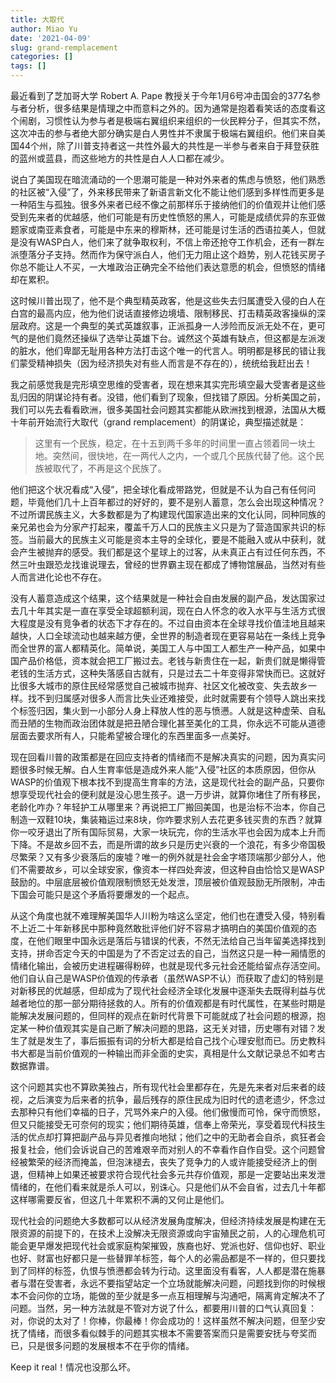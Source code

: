 ```yaml
---
title: 大取代
author: Miao Yu
date: '2021-04-09'
slug: grand-remplacement
categories: []
tags: []
---
```


最近看到了芝加哥大学 Robert A. Pape 教授关于今年1月6号冲击国会的377名参与者分析，很多结果是情理之中而意料之外的。因为通常是抱着看笑话的态度看这个闹剧，习惯性认为参与者是极端右翼组织来组织的一伙民粹分子，但其实不然，这次冲击的参与者绝大部分确实是白人男性并不隶属于极端右翼组织。他们来自美国44个州，除了川普支持者这一共性外最大的共性是一半参与者来自于拜登获胜的蓝州或蓝县，而这些地方的共性是白人人口都在减少。

说白了美国现在暗流涌动的一个思潮可能是一种对外来者的焦虑与愤怒，他们熟悉的社区被“入侵”了，外来移民带来了新语言新文化不能让他们感到多样性而更多是一种陌生与孤独。很多外来者已经不像之前那样乐于接纳他们的价值观并让他们感受到先来者的优越感，他们可能是有历史性愤怒的黑人，可能是成绩优异的东亚做题家或南亚素食者，可能是中东来的穆斯林，还可能是讨生活的西语拉美人，但就是没有WASP白人，他们来了就争取权利，不信上帝还抢夺工作机会，还有一群左派堕落分子支持。然而作为保守派白人，他们无力阻止这个趋势，别人花钱买房子你总不能让人不买，一大堆政治正确完全不给他们表达意愿的机会，但愤怒的情绪却在累积。

这时候川普出现了，他不是个典型精英政客，他是这些失去归属遭受入侵的白人在白宫的最高内应，他为他们说话直接修边境墙、限制移民、打击精英政客操纵的深层政府。这是一个典型的美式英雄叙事，正派孤身一人涉险而反派无处不在，更可气的是他们竟然还操纵了选举让英雄下台。诚然这个英雄有缺点，但这都是左派泼的脏水，他们卑鄙无耻用各种方法打击这个唯一的代言人。明明都是移民的错让我们蒙受精神损失（因为经济损失对有些人而言是不存在的），统统给我赶出去！

我之前感觉我是完形填空思维的受害者，现在想来其实完形填空最大受害者是这些乱归因的阴谋论持有者。没错，他们看到了现象，但找错了原因。分析美国之前，我们可以先去看看欧洲，很多美国社会问题其实都能从欧洲找到根源，法国从大概十年前开始流行大取代（grand remplacement）的阴谋论，典型描述就是：

> 这里有一个民族，稳定，在十五到两千多年的时间里一直占领着同一块土地。突然间，很快地，在一两代人之内，一个或几个民族代替了他。这个民族被取代了，不再是这个民族了。

他们把这个状况看成“入侵”，把全球化看成带路党，但就是不认为自己有任何问题，毕竟他们几十上百年都过的好好的，要不是别人蓄意，怎么会出现这种情况？不过所谓民族主义，大多数都是为了构建现代国家造出来的文化认同，同种同族的亲兄弟也会为分家产打起来，覆盖千万人口的民族主义只是为了营造国家共识的标签。当前最大的民族主义可能是资本主导的全球化，要是不能融入或从中获利，就会产生被抛弃的感受。我们都是这个星球上的过客，从未真正占有过任何东西，不然三叶虫跟恐龙找谁说理去，曾经的世界霸主现在都成了博物馆展品，当然对有些人而言进化论也不存在。

没有人蓄意造成这个结果，这个结果就是一种社会自由发展的副产品，发达国家过去几十年其实是一直在享受全球超额利润，现在白人怀念的收入水平与生活方式很大程度是没有竞争者的状态下才存在的。不过自由资本在全球寻找价值洼地且越来越快，人口全球流动也越来越方便，全世界的制造者现在更容易站在一条线上竞争而全世界的富人都精英化。简单说，美国工人与中国工人都生产一种产品，如果中国产品价格低，资本就会把工厂搬过去。老钱与新贵住在一起，新贵们就是懒得管老钱的生活方式，这种失落感自古就有，只是过去二十年变得非常快而已。这就好比很多大城市的原住民经常感觉自己被城市抛弃、社区文化被改变、失去故乡一样。找不到归属感对很多人而言比失业还难接受，此时就需要有个领导人跳出来找个标签归因，集火到一小部分人身上释放人性的恶与愤懑。人就是这种虚荣、自私而丑陋的生物而政治团体就是把丑陋合理化甚至美化的工具，你永远不可能从道德层面去要求所有人，只能希望被合理化的东西里面多一点美好。

现在回看川普的政策都是在回应支持者的情绪而不是解决真实的问题，因为真实问题很多时候无解。白人生育率低是造成外来人能“入侵”社区的本质原因，但你从WASP的价值观下根本找不到提高生育率的方法，这是现代社会的副产品，只要你想享受现代社会的便利就是没心思生孩子。退一万步讲，就算你堵住了所有移民，老龄化咋办？年轻护工从哪里来？再说把工厂搬回美国，也是治标不治本，你自己制造一双鞋10块，集装箱运过来8块，你咋要求别人去花更多钱买贵的东西？就算你一咬牙退出了所有国际贸易，大家一块玩完，你的生活水平也会因为成本上升而下降。不是故乡回不去，而是所谓的故乡只是历史兴衰的一个浪花，有多少帝国极尽繁荣？又有多少衰落后的废墟？唯一的例外就是社会金字塔顶端那少部分人，他们不需要故乡，可以全球安家，像资本一样四处奔波，但这种自由恰恰又是WASP鼓励的。中层底层被价值观限制愤怒无处发泄，顶层被价值观鼓励无所限制，冲击下国会可能只是这个矛盾将要爆发的一个起点。

从这个角度也就不难理解美国华人川粉为啥这么坚定，他们也在遭受入侵，特别看不上近二十年新移民中那种竟然敢批评他们好不容易才搞明白的美国价值观的态度，在他们眼里中国永远是落后与错误的代表，不然无法给自己当年留美选择找到支持，拼命否定今天的中国是为了不否定过去的自己，当然这只是一种一厢情愿的情绪化输出，会被历史进程碾得粉碎，也就是现代多元社会还能给留点存活空间。他们自认自己是WASP价值观的传承者（虽然WASP不认）而获取了虚幻的特别是对新移民的优越感，但却成为了现代社会经济全球化发展中逐渐失去既得利益与优越者地位的那一部分期待拯救的人。所有的价值观都是有时代属性，在某些时期是能解决发展问题的，但同样的观点在新时代背景下可能就成了社会问题的根源，抱定某一种价值观其实是自己断了解决问题的思路，这无关对错，历史哪有对错？发生了就是发生了，事后振振有词的分析大都是给自己找个心理安慰而已。历史教科书大都是当前价值观的一种输出而非全面的史实，真相是什么文献记录总不如考古数据靠谱。

这个问题其实也不算欧美独占，所有现代社会里都存在，先是先来者对后来者的歧视，之后演变为后来者的抗争，最后残存的原住民成为旧时代的遗老遗少，怀念过去那种只有他们幸福的日子，咒骂外来户的入侵。他们傲慢而可怜，保守而愤怒，但又只能接受无可奈何的现实；他们期待英雄，信奉上帝荣光，享受着现代科技生活的优点却打算把副产品与异见者推向地狱；他们之中的无助者会自杀，疯狂者会报复社会，他们会诉说自己的苦难艰辛而对别人的不幸看作自作自受。这个问题曾经被繁荣的经济而掩盖，但泡沫褪去，丧失了竞争力的人或许能接受经济上的倒退，但精神上如果还被要求符合现代社会多元共存价值观，那是一定要站出来发泄情绪的，在他们看来就是杀人可以，别诛心。只是他们从不会自省，过去几十年都这样哪需要反省，但这几十年累积不满的又何止是他们。

现代社会的问题绝大多数都可以从经济发展角度解决，但经济持续发展是构建在无限资源的前提下的，在技术上没解决无限资源或向宇宙殖民之前，人的心理危机可能会更早爆发把现代社会或家庭构架摧毁，族裔也好、党派也好、信仰也好、职业也好、财富也好都只是一些替罪羊标签，每个人的必需品都是不一样的，但只要找到了同样的标签，仇恨与愤懑都会转为行动。这里面没有看客，人人都是潜在施暴者与潜在受害者，永远不要指望站定一个立场就能解决问题，问题找到你的时候根本不会问你的立场，能做的至少就是多一点互相理解与沟通吧，隔离肯定解决不了问题。当然，另一种方法就是不管对方说了什么，都要用川普的口气认真回复：对，你说的太对了！你棒，你最棒！你会成功的！这样虽然不解决问题，但至少安抚了情绪，而很多看似棘手的问题其实根本不需要答案而只是需要安抚与夸奖而已，只是很多问题的发展根本不在乎你的情绪。

Keep it real！情况也没那么坏。

